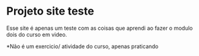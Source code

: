 # Projeto site teste

Esse site é apenas um teste com as coisas que aprendi ao fazer o modulo dois do curso em video.

*Não é um exercicio/ atividade do curso, apenas praticando 

